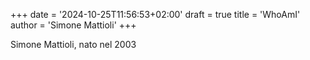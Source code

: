+++
date = '2024-10-25T11:56:53+02:00'
draft = true
title = 'WhoAmI'
author = 'Simone Mattioli'
+++

Simone Mattioli, nato nel 2003